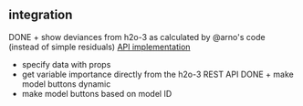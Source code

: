 ## integration
DONE + show deviances from h2o-3 as calculated by @arno's code
  (instead of simple residuals)
  [API implementation](https://github.com/h2oai/h2o-3/blob/f610c394cef2942738abf7bba048e43d2335ef62/h2o-core/src/main/java/water/api/ModelMetricsHandler.java)


+ specify data with props
+ get variable importance directly from the h2o-3 REST API
DONE + make model buttons dynamic
+ make model buttons based on model ID
